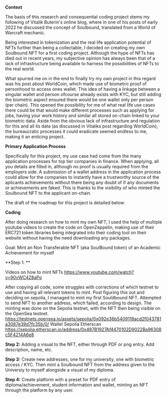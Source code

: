 **Context**

The basis of this research and consequential coding project stems my following of Vitalik Buterin's online blog, where in one of his posts of early 2022 he discussed the concept of Soulbound, translated from a World of Warcraft mechanic. 

Being interested in tokenization and the real life application potential of NFTs further than being a collectable, I decided on creating my own Soulbound NFT for a first coding project. Although the hype of NFTs has died out in recent years, my subjective 	opinion has always been that of a lack of  infrastructure being available to harness the possibilities of NFTs to the real world.

What spurred me on in the end to finally try my own project in this regard was his post about WorldCoin, which made use of biometric proof of personhood to access ones wallet. This idea of having a linkage between a singular wallet and person ofcourse already exists with KYC, but still adding the biometric aspect ensured there would be one wallet only per person (per chain). This opened the possibility for me of what real life use cases there could be that would make different processes such as applying for jobs, having your work history and similar all stored on-chain linked to your biometric data.
Aside from the obvious lack of infrastructure and regulation for this and all its data (as discussed in Vitaliks post regarding WorldCoin), the bureaucratic processes it could eradicate seemed endless to me, making it an enticing project.

**Primary Application Process**

Specifically for this project, my use case had come from the many application processes for top tier companies in finance.
When applying, all you details are filled in, although no proof is usually required from the employers side.
A submission of a wallet address in the application process could allow for the companies to instantly have a trustworthy source of the aplicants achievements without there being any doubt of if any documents or achievements are faked. This is thanks to the visibility of who minted the Soulbound NFT to the applicant on-chain.

The draft of the roadmap for this project is detailed below:


**Coding**

After doing research on how to mint my own NFT, I used the help of multiple youtube videos to create the code on OpenZeppelin, making use of their ERC721 token libraries being integrated into their coding tool on their website without having the need downloading any packages.


Goal: Mint an Non Transferable NFT (aka SoulBound token) of an Academic Achievement for myself

**Step 1: **

Videos on how to mint NFTs
https://www.youtube.com/watch?v=90vWC4Z8aPo

After copying all code, some struggles with corrections of which testnet to use and having all relevant tokens to mint.
Post figuring this out and deciding on sepolia, I managed to mint my first Souldbound NFT.
Attempted to send NFT to another address, which failed, according to design.
The minting was done on the Sepolia testnet, with the NFT then being visible on the OpenSea testnet.
https://testnets.opensea.io/assets/sepolia/0x092e36b5409118acd2f043781a3087e39d7fc35b/0/
Wallet Sepolia Etherscan
https://sepolia.etherscan.io/address/0x487B1927Af4470102D9022Ba96308c5F4214A6e8

**Step 2:** 
Adding a visual to the NFT, either through PDF or png entry.
Add description, name, etc.

**Step 3:** 
Create new addresses, one for my university, one with biometric access / KYC.
Then mint a Soulbound NFT from the address given to the Universiy to myself alongside a visual of my diploma.

**Step 4:** 
Create platform with a preset for PDF entry of diploma/achievement, student information and wallet, minting an NFT through the platform by any user.

